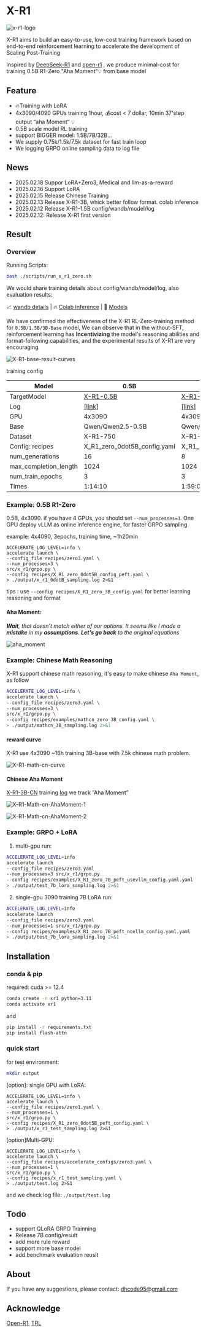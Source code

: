 # X-R1

![x-r1-logo](./README.assets/X-R1-log.png)


X-R1 aims to build an easy-to-use, low-cost training framework based on end-to-end reinforcement learning to accelerate the development of Scaling Post-Training

Inspired by [DeepSeek-R1](https://github.com/deepseek-ai/DeepSeek-R1) and [open-r1](https://github.com/huggingface/open-r1) , we produce minimal-cost for training 0.5B R1-Zero "Aha Moment"💡 from base model


## Feature

- 🔥Training with LoRA
- 4x3090/4090 GPUs training 1hour, 💰cost < 7 dollar, 10min 37'step output “aha Moment“ 💡
- 0.5B scale model RL training
- support BIGGER model: 1.5B/7B/32B...
- We supply 0.75k/1.5k/7.5k dataset for fast train loop
- We logging GRPO online sampling data to log file


## News

- 2025.02.18 Suppor LoRA+Zero3, Medical and llm-as-a-reward
- 2025.02.16 Support LoRA
- 2025.02.15 Release Chinese Training
- 2025.02.13 Release X-R1-3B, whick better follow format. colab inference
- 2025.02.12 Release X-R1-1.5B config/wandb/model/log
- 2025.02.12: Release X-R1 first version

## Result

### Overview

Running Scripts:

```bash
bash ./scripts/run_x_r1_zero.sh
```

We would share training details about  config/wandb/model/log, also evaluation results:

📈 [wandb details](https://api.wandb.ai/links/xiaodonggua/eb471rlw) | 🔥 [Colab Inference](https://colab.research.google.com/drive/1TxjJ-M9J2lLW3zcKr7oeER3snXe0oWo4#scrollTo=VnkmSMGwZOhI) | 🤗 [Models](https://huggingface.co/xiaodongguaAIGC)

We have confirmed the effectiveness of the X-R1 RL-Zero-training method for `0.5B/1.5B/3B-Base` model, We can observe that in the without-SFT, reinforcement learning has **Incentivizing** the model's reasoning abilities and format-following capabilities, and the experimental results of X-R1 are very encouraging.

![X-R1-base-result-curves](./README.assets/X-R1-base-result-curves.png)

training config

| Model                 | 0.5B                                                                                         | 1.5B                                                                                         | 3B                                                                                           | 7B  |
| --------------------- | -------------------------------------------------------------------------------------------- | -------------------------------------------------------------------------------------------- | -------------------------------------------------------------------------------------------- | --- |
| TargetModel           | [X-R1-0.5B](https://huggingface.co/xiaodongguaAIGC/X-R1-0.5B)                                | [X-R1-1.5B](https://huggingface.co/xiaodongguaAIGC/X-R1-1.5B)                                | [X-R1-3B](https://huggingface.co/xiaodongguaAIGC/X-R1-3B)                                    |     |
| Log                   | [[link]](https://drive.google.com/file/d/1m-w0B2L9o-bwGDgaOtWFLR0C0MAEBTFQ/view?usp=sharing) | [[link]](https://drive.google.com/file/d/11tBShY206Pu_SxWE0M-mG2_Cdf9mFNig/view?usp=sharing) | [[link]](https://drive.google.com/file/d/1t4WzsK0aMrULYKjKsKH29LsWQMeTDjTb/view?usp=sharing) |     |
| GPU                   | 4x3090                                                                                       | 4x3090                                                                                       | 4x3090                                                                                       |     |
| Base                  | Qwen/Qwen2.5-0.5B                                                                            | Qwen/Qwen2.5-1.5B                                                                            | Qwen/Qwen2.5-3B                                                                              |     |
| Dataset               | X-R1-750                                                                                     | X-R1-750                                                                                     | X-R1-750                                                                                     |     |
| Config: recipes       | X_R1_zero_0dot5B_config.yaml                                                                 | X_R1_zero_1dot5B_config.yaml                                                                 | X_R1_zero_3B_config.yaml                                                                     |     |
| num_generations       | 16                                                                                           | 8                                                                                            | 4                                                                                            |     |
| max_completion_length | 1024                                                                                         | 1024                                                                                         | 1024                                                                                         |     |
| num_train_epochs      | 3                                                                                            | 3                                                                                            | 3                                                                                            |     |
| Times                 | 1:14:10                                                                                      | 1:59:06                                                                                      | 2:23:06                                                                                      |     |

### Example: 0.5B R1-Zero

0.5B, 4x3090.  if you have 4 GPUs, you should set `--num_processes=3`.  One GPU deploy vLLM as online inference engine, for faster GRPO sampling

example: 4x4090, 3epochs, training time, ~1h20min

```shell
ACCELERATE_LOG_LEVEL=info \
accelerate launch \
--config_file recipes/zero3.yaml \
--num_processes=3 \
src/x_r1/grpo.py \
--config recipes/X_R1_zero_0dot5B_config_peft.yaml \
> ./output/x_r1_0dotB_sampling.log 2>&1
```

tips : use `--config recipes/X_R1_zero_3B_config.yaml` for better learning reasoning and format

#### Aha Moment:

***Wait**, that doesn't match either of our options. It seems like I made a **mistake** in my **assumptions**. **Let's go back** to the original equations*

![aha_moment](./README.assets/aha_moment_0.5B.png)

### Example: Chinese Math Reasoning

X-R1 support chinese math reasoning, it's easy to make chinese `Aha Moment`, as follow

```bash
ACCELERATE_LOG_LEVEL=info \
accelerate launch \
--config_file recipes/zero3.yaml \
--num_processes=3 \
src/x_r1/grpo.py \
--config recipes/examples/mathcn_zero_3B_config.yaml \
> ./output/mathcn_3B_sampling.log 2>&1
```

#### reward curve

X-R1 use 4x3090 ~16h training 3B-base with 7.5k chinese math problem.

![X-R1-math-cn-curve](./README.assets/X-R1-math-cn-curve.png)

#### Chinese Aha Moment

[X-R1-3B-CN](xiaodongguaAIGC/X-R1-0.5B-CN) training [log](https://drive.google.com/file/d/1dPex_uiZ-4Lj2Jv8G8SWw6z0OsNSqLLM/view?usp=sharing) we track ”Aha Moment”

![X-R1-Math-cn-AhaMoment-1](./README.assets/X-R1-Math-cn-AhaMoment-1.png)

![X-R1-Math-cn-AhaMoment-2](./README.assets/X-R1-Math-cn-AhaMoment-2.png)

### Example: GRPO + LoRA

1. multi-gpu run:

```bash
ACCELERATE_LOG_LEVEL=info 
accelerate launch 
--config_file recipes/zero3.yaml 
--num_processes=3 src/x_r1/grpo.py 
--config recipes/examples/X_R1_zero_7B_peft_usevllm_config.yaml.yaml
> ./output/test_7b_lora_sampling.log 2>&1
```

2. single-gpu 3090 training 7B LoRA run:

```bash
ACCELERATE_LOG_LEVEL=info 
accelerate launch 
--config_file recipes/zero3.yaml 
--num_processes=1 src/x_r1/grpo.py 
--config recipes/examples/X_R1_zero_7B_peft_novllm_config.yaml.yaml
> ./output/test_7b_lora_sampling.log 2>&1
```


## Installation

### conda & pip

required: cuda >= 12.4

```bash
conda create -n xr1 python=3.11
conda activate xr1
```

and

```bash
pip install -r requirements.txt
pip install flash-attn
```

### quick start

for test environment:

```bash
mkdir output
```

\[option\]: single GPU with LoRA:

```shell
ACCELERATE_LOG_LEVEL=info \
accelerate launch \
--config_file recipes/zero1.yaml \
--num_processes=1 \
src/x_r1/grpo.py \
--config recipes/X_R1_zero_0dot5B_peft_config.yaml \
> ./output/x_r1_test_sampling.log 2>&1
```

\[option\]Multi-GPU:

```shell
ACCELERATE_LOG_LEVEL=info \
accelerate launch \
--config_file recipes/accelerate_configs/zero3.yaml \
--num_processes=1 \
src/x_r1/grpo.py \
--config recipes/x_r1_test_sampling.yaml \
> ./output/test.log 2>&1
```

and we check log file: `./output/test.log`

## Todo

- support QLoRA GRPO Trainning
- Release 7B config/result
- add more rule reward
- support more base model
- add benchmark evaluation reuslt

## About

If you have any suggestions, please contact: dhcode95@gmail.com

## Acknowledge

[Open-R1](https://github.com/huggingface/open-r1), [TRL](https://github.com/huggingface/trl)
